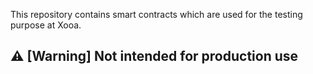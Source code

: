 
This repository contains smart contracts which are used for the testing purpose at Xooa.
##  :warning: [Warning]	  Not intended for production use



